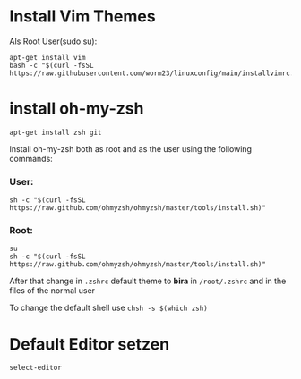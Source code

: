 # Install Vim Themes
Als Root User(sudo su):
```
apt-get install vim
bash -c "$(curl -fsSL https://raw.githubusercontent.com/worm23/linuxconfig/main/installvimrc.sh)"
```
# install oh-my-zsh
```
apt-get install zsh git
```
Install oh-my-zsh both as root and as the user using the following commands:
### User:
```
sh -c "$(curl -fsSL https://raw.github.com/ohmyzsh/ohmyzsh/master/tools/install.sh)"
```
### Root:
```
su
sh -c "$(curl -fsSL https://raw.github.com/ohmyzsh/ohmyzsh/master/tools/install.sh)"
```

After that change in `.zshrc` default theme to **bira** in `/root/.zshrc` and in the files of the normal user

To change the default shell use `chsh -s $(which zsh)`
    
# Default Editor setzen
```
select-editor
```
